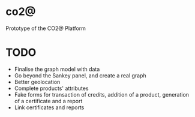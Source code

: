 # co2@
Prototype of the CO2@ Platform

# TODO
- Finalise the graph model with data
- Go beyond the Sankey panel, and create a real graph
- Better geolocation
- Complete products' attributes
- Fake forms for transaction of credits, addition of a product, generation of a certificate and a report
- Link certificates and reports
